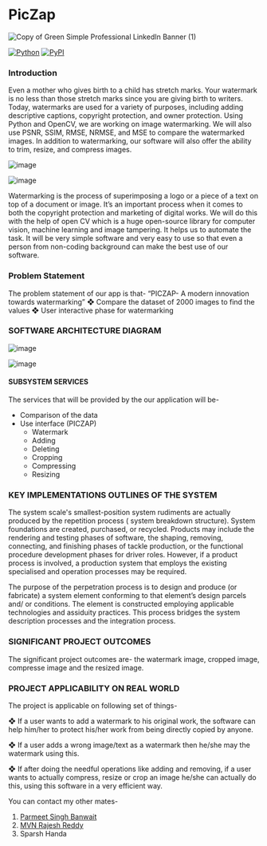 # PicZap
![Copy of Green Simple Professional LinkedIn Banner (1)](https://user-images.githubusercontent.com/78999231/210718421-5eb12eea-e019-48f8-9fde-10052ef825f7.png)


[![Python](https://img.shields.io/pypi/pyversions/tensorflow.svg?style=plastic)](https://badge.fury.io/py/tensorflow)
[![PyPI](https://badge.fury.io/py/tensorflow.svg)](https://badge.fury.io/py/tensorflow)


### Introduction

Even a mother who gives birth to a child has stretch marks. Your watermark is no less than those stretch marks since you are giving birth to writers. Today, watermarks are used for a variety of purposes, including adding descriptive captions, copyright protection, and owner protection.
Using Python and OpenCV, we are working on image watermarking. We will also use PSNR, SSIM, RMSE, NRMSE, and MSE to compare the watermarked images. In addition to watermarking, our software will also offer the ability to trim, resize, and compress images.

![image](https://user-images.githubusercontent.com/92686380/213913810-8bec715c-e47c-4526-9668-4956a0a80ede.png)

![image](https://user-images.githubusercontent.com/92686380/213913821-9b237d5e-9dd3-4d19-b585-59b244943c8a.png)

Watermarking is the process of superimposing a logo or a piece of a text on top of a document or image. It’s an important process when it comes to both the copyright protection and marketing of digital works.
We will do this with the help of open CV which is a huge open-source library for computer vision, machine learning and image tampering. It helps us to automate the task. It will be very simple software and very easy to use so that even a person from non-coding background can make the best use of our software.

### Problem Statement

The problem statement of our app is that-
“PICZAP- A modern innovation towards watermarking”
❖	Compare the dataset of 2000 images to find the values
❖	User interactive phase for watermarking


### SOFTWARE ARCHITECTURE DIAGRAM

![image](https://user-images.githubusercontent.com/78999231/212917191-4ea19f74-f81b-4a00-9f41-95b4e5ecd5ee.png)

![image](https://user-images.githubusercontent.com/78999231/212917221-439f4fe1-bb49-439c-8a71-aecccb5bc2bb.png)

#### SUBSYSTEM SERVICES

The services that will be provided by the our application will be-
- Comparison of the data
- Use interface (PICZAP)
  - Watermark
  - Adding
  -	Deleting
  -	Cropping
  -	Compressing
  -	Resizing

### KEY IMPLEMENTATIONS OUTLINES OF THE SYSTEM

The system scale's smallest-position system rudiments are actually produced by the repetition process ( system breakdown structure). System foundations are created, purchased, or recycled. Products may include the rendering and testing phases of software, the shaping, removing, connecting, and finishing phases of tackle production, or the functional procedure development phases for driver roles. However, if a product process is involved, a production system that employs the existing specialised and operation processes may be required.
 
The purpose of the perpetration process is to design and produce (or fabricate) a system element conforming to that element’s design parcels and/ or conditions. The element is constructed employing applicable technologies and assiduity practices. This process bridges the system description processes and the integration process.

### SIGNIFICANT PROJECT OUTCOMES

The significant project outcomes are- the watermark image, cropped image, compresse image and the resized image.

### PROJECT APPLICABILITY ON REAL WORLD

The project is applicable on following set of things-

❖	If a user wants to add a watermark to his original work, the software can help him/her to protect his/her work from being directly copied by anyone.

❖	If a user adds a wrong image/text as a watermark then he/she may the watermark using this.

❖	If after doing the needful operations like adding and removing, if a user wants to actually compress, resize or crop an image he/she can actually do this, using this software in a very efficient way.


You can contact my other mates-
1. [Parmeet Singh Banwait](https://github.com/Dedmondium)
2. [MVN Rajesh Reddy](https://github.com/rajeshreddy-1707)
3. Sparsh Handa
